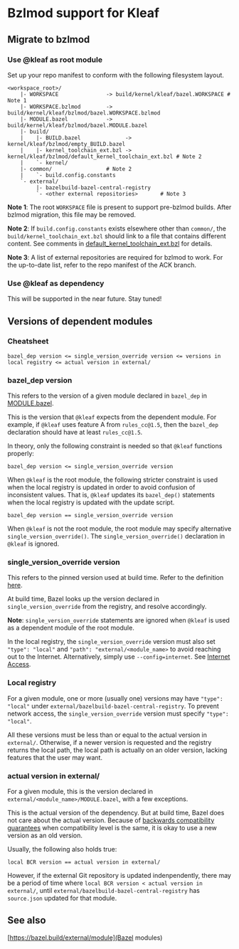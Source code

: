 # Bzlmod support for Kleaf

## Migrate to bzlmod

### Use @kleaf as root module

Set up your repo manifest to conform with the following filesystem layout.

```text
<workspace_root>/
    |- WORKSPACE               -> build/kernel/kleaf/bazel.WORKSPACE # Note 1
    |- WORKSPACE.bzlmod        -> build/kernel/kleaf/bzlmod/bazel.WORKSPACE.bzlmod
    |- MODULE.bazel            -> build/kernel/kleaf/bzlmod/bazel.MODULE.bazel
    |- build/
    |    |- BUILD.bazel              -> kernel/kleaf/bzlmod/empty_BUILD.bazel
    |    |- kernel_toolchain_ext.bzl -> kernel/kleaf/bzlmod/default_kernel_toolchain_ext.bzl # Note 2
    |    `- kernel/
    |- common/                 # Note 2
    |    `- build.config.constants
    `- external/
         |- bazelbuild-bazel-central-registry
         `- <other external repositories>       # Note 3
```

**Note 1**: The root `WORKSPACE` file is present to support pre-bzlmod builds.
After bzlmod migration, this file may be removed.

**Note 2**: If `build.config.constants` exists elsewhere other than `common/`,
the `build/kernel_toolchain_ext.bzl` should link to a file that
contains different content. See comments in
[default_kernel_toolchain_ext.bzl](default_kernel_toolchain_ext.bzl)
for details.

**Note 3**: A list of external repositories are required for bzlmod to work.
For the up-to-date list, refer to the repo manifest of the ACK branch.

### Use @kleaf as dependency

This will be supported in the near future. Stay tuned!

## Versions of dependent modules

### Cheatsheet

```text
bazel_dep version <= single_version_override version <= versions in local registry <= actual version in external/
```

### bazel\_dep version

This refers to the version of a given module declared in `bazel_dep` in [MODULE.bazel](MODULE.bazel).

This is the version that `@kleaf` expects from the dependent module. For
example, if `@kleaf` uses feature A from `rules_cc@1.5`, then the `bazel_dep`
declaration should have at least `rules_cc@1.5`.

In theory, only the following constraint is needed so that `@kleaf` functions
properly:

```text
bazel_dep version <= single_version_override version
```

When `@kleaf` is the root module, the following stricter constraint is used
when the local registry
is updated in order to avoid confusion of inconsistent values. That is,
`@kleaf` updates its `bazel_dep()` statements when the local registry is updated
with the update script.

```text
bazel_dep version == single_version_override version
```

When `@kleaf` is not the root module, the root module may specify
alternative `single_version_override()`. The `single_version_override()`
declaration in `@kleaf` is ignored.

### single\_version\_override version

This refers to the pinned version used at build time. Refer to the definition
[here](https://bazel.build/rules/lib/globals/module#single_version_override).

At build time, Bazel looks up the version declared in `single_version_override`
from the registry, and resolve accordingly.

**Note**: `single_version_override` statements are ignored when `@kleaf` is used
as a dependent module of the root module.

In the local registry, the `single_version_override` version must also set
`"type": "local"` and `"path": "external/<module_name>` to avoid reaching out to
the Internet. Alternatively, simply use `--config=internet`. See
[Internet Access](../docs/network.md).

### Local registry

For a given module, one or more (usually one) versions may have `"type": "local"`
under `external/bazelbuild-bazel-central-registry`. To prevent network access,
the `single_version_override` version must specify `"type": "local"`.

All these versions must be less than or equal to the actual version in
`external/`. Otherwise, if a newer version is requested and the registry
returns the local path, the local path is actually on an older version, lacking
features that the user may want.

### actual version in external/

For a given module, this is the version declared in
`external/<module_name>/MODULE.bazel`, with a few exceptions.

This is the actual version of the dependency. But at build time, Bazel does not
care about the actual version. Because of
[backwards compatibility guarantees](https://bazel.build/external/module#compatibility_level)
when compatibility level is the same, it is okay to use a new version as an
old version.

Usually, the following also holds true:

```text
local BCR version == actual version in external/
```

However, if the external Git repository is updated indenpendently, there may
be a period of time where `local BCR version < actual version in external/`,
until `external/bazelbuild-bazel-central-registry` has `source.json` updated
for that module.

## See also

[https://bazel.build/external/module](Bazel modules)
